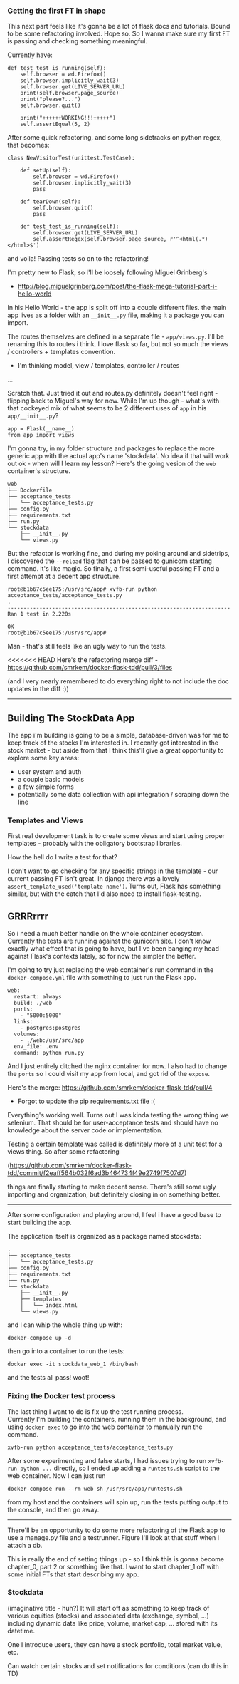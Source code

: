 ### Getting the first FT in shape

This next part feels like it's gonna be a lot of flask docs and tutorials. Bound to be
some refactoring involved. Hope so. So I wanna make sure my first FT is passing and checking
something meaningful.

Currently have:
```
def test_test_is_running(self):
    self.browser = wd.Firefox()
    self.browser.implicitly_wait(3)
    self.browser.get(LIVE_SERVER_URL)
    print(self.browser.page_source)
    print("please?...")
    self.browser.quit()

    print("++++++WORKING!!!+++++")
    self.assertEqual(5, 2)
```

After some quick refactoring, and some long sidetracks on python regex, that becomes:
```
class NewVisitorTest(unittest.TestCase):

    def setUp(self):
        self.browser = wd.Firefox()
        self.browser.implicitly_wait(3)
        pass

    def tearDown(self):
        self.browser.quit()
        pass

    def test_test_is_running(self):
        self.browser.get(LIVE_SERVER_URL)
        self.assertRegex(self.browser.page_source, r'^<html(.*)</html>$')
```
and voila! Passing tests so on to the refactoring!

I'm pretty new to Flask, so I'll be loosely following Miguel Grinberg's
- http://blog.miguelgrinberg.com/post/the-flask-mega-tutorial-part-i-hello-world

In his Hello World - the app is split off into a couple different files. the main app lives as a folder with
an `__init__.py` file, making it a package you can import.

The routes themselves are defined in a separate file - `app/views.py`. I'll be renaming this to routes i think.
I love flask so far, but not so much the views / controllers + templates convention.
- I'm thinking model, view / templates, controller / routes

...


Scratch that. Just tried it out and routes.py definitely doesn't feel right - flipping back to Miguel's way for now.
While I'm up though - what's with that cockeyed mix of what seems to be 2 different uses of `app` in his `app/__init__.py`?
```
app = Flask(__name__)
from app import views
```

I'm gonna try, in my folder structure and packages to replace the more generic app with the actual app's name 'stockdata'.
No idea if that will work out ok - when will I learn my lesson? Here's the going vesion of the `web` container's structure.
```
web
├── Dockerfile
├── acceptance_tests
│   └── acceptance_tests.py
├── config.py
├── requirements.txt
├── run.py
└── stockdata
    ├── __init__.py
    └── views.py
```

But the refactor is working fine, and during my poking around and sidetrips, I discovered the `--reload` flag that can be
passed to gunicorn starting command. it's like magic. So finally, a first semi-useful passing FT and a first attempt
at a decent app structure.

```
root@b1b67c5ee175:/usr/src/app# xvfb-run python acceptance_tests/acceptance_tests.py
.
----------------------------------------------------------------------
Ran 1 test in 2.220s

OK
root@b1b67c5ee175:/usr/src/app#
```

Man - that's still feels like an ugly way to run the tests.

<<<<<<< HEAD
Here's the refactoring merge diff -
https://github.com/smrkem/docker-flask-tdd/pull/3/files

(and I very nearly remembered to do everything right to not include the doc updates in the diff :))

****
## Building The StockData App
The app i'm building is going to be a simple, database-driven was for me to keep track of the stocks I'm interested in.
I recently got interested in the stock market - but aside from that I think this'll give a great opportunity to explore
some key areas:
- user system and auth
- a couple basic models
- a few simple forms
- potentially some data collection with api integration / scraping down the line


### Templates and Views
First real development task is to create some views and start using proper templates -
probably with the obligatory bootstrap libraries.

How the hell do I write a test for that?

I don't want to go checking for any specific strings in the template - our current passing FT isn't great.
In django there was a lovely `assert_template_used('template name')`. Turns out, Flask has something similar,
but with the catch that I'd also need to install flask-testing.

## GRRRrrrr
So i need a much better handle on the whole container ecosystem. Currently the tests are running against the gunicorn site.
I don't know exactly what effect that is going to have, but I've been banging my head against Flask's contexts lately,
so for now the simpler the better.

I'm going to try just replacing the web container's run command in the `docker-compose.yml` file with something to just run
the Flask app.

```
web:
  restart: always
  build: ./web
  ports:
    - "5000:5000"
  links:
    - postgres:postgres
  volumes:
    - ./web:/usr/src/app
  env_file: .env
  command: python run.py
```

And I just entirely ditched the nginx container for now. I also had to change the `ports` so I could visit my app from local,
and got rid of the `expose`.

Here's the merge: https://github.com/smrkem/docker-flask-tdd/pull/4

- Forgot to update the pip requirements.txt file :(

Everything's working well. Turns out I was kinda testing the wrong thing we selenium. That should be for user-acceptance tests
and should have no knowledge about the server code or implementation.

Testing a certain template was called is definitely more of a unit test for a views thing. So after some refactoring

(https://github.com/smrkem/docker-flask-tdd/commit/f2eaff564b032f6ad3b464734f49e2749f7507d7)

things are finally starting to make decent sense. There's still some ugly importing and organization, but definitely
closing in on something better.

***

After some configuration and playing around, I feel i have a good base to start building the app.

The application itself is organized as a package named stockdata:
```
.
├── acceptance_tests
│   └── acceptance_tests.py
├── config.py
├── requirements.txt
├── run.py
└── stockdata
    ├── __init__.py
    ├── templates
    │   └── index.html
    └── views.py
```
and I can whip the whole thing up with:
```
docker-compose up -d
```

then go into a container to run the tests:
```
docker exec -it stockdata_web_1 /bin/bash
```
and the tests all pass! woot!

### Fixing the Docker test process  
The last thing I want to do is fix up the test running process.  
Currently I'm building the containers, running them in the background, and using `docker exec` to go into the web container to manually run the command.  
```
xvfb-run python acceptance_tests/acceptance_tests.py
```

After some experimenting and false starts, I had issues trying to run `xvfb-run python ...` directly, so I ended up adding a `runtests.sh` script to the web container. Now I can just run
```
docker-compose run --rm web sh /usr/src/app/runtests.sh
```
from my host and the containers will spin up, run the tests putting output to the console, and then go away.  

***

There'll be an opportunity to do some more refactoring of the Flask app to use a manage.py file and a testrunner. Figure
I'll look at that stuff when I attach a db.

This is really the end of setting things up - so I think this is gonna become chapter_0, part 2 or something like that.
I want to start chapter_1 off with some initial FTs that start describing my app.

### Stockdata
(imaginative title - huh?)
It will start off as something to keep track of various equities (stocks) and associated data (exchange, symbol, ...)
including dynamic data like price, volume, market cap, ... stored with its datetime.

One I introduce users, they can have a stock portfolio, total market value, etc.

Can watch certain stocks and set notifications for conditions (can do this in TD)
